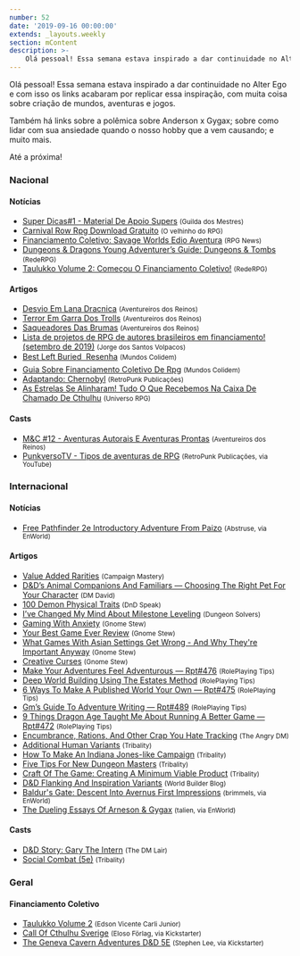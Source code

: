```yaml
---
number: 52
date: '2019-09-16 00:00:00'
extends: _layouts.weekly
section: mContent
description: >-
    Olá pessoal! Essa semana estava inspirado a dar continuidade no Alter Ego e com isso os links acabaram por replicar essa inspiração, com muita coisa sobre criação de mundos, aventuras e jogos.    Também há links sobre a polêmica sobre Anderson x Gygax; sobre como lidar com sua ansiedade qua
---
```


Olá pessoal! Essa semana estava inspirado a dar continuidade no Alter Ego e com isso os links acabaram por replicar essa inspiração, com muita coisa sobre criação de mundos, aventuras e jogos.

Também há links sobre a polêmica sobre Anderson x Gygax; sobre como lidar com sua ansiedade quando o nosso hobby que a vem causando; e muito mais.

Até a próxima!

### Nacional

#### Notícias

- [Super Dicas#1 - Material De Apoio Supers] <small>(Guilda dos Mestres)</small>
- [Carnival Row Rpg Download Gratuito] <small>(O velhinho do RPG)</small>
- [Financiamento Coletivo: Savage Worlds Edio Aventura] <small>(RPG News)</small>
- [Dungeons &amp; Dragons Young Adventurer’s Guide: Dungeons &amp; Tombs] <small>(RedeRPG)</small>
- [Taulukko Volume 2: Começou O Financiamento Coletivo!] <small>(RedeRPG)</small>

#### Artigos

- [Desvio Em Lana Dracnica] <small>(Aventureiros dos Reinos)</small>
- [Terror Em Garra Dos Trolls] <small>(Aventureiros dos Reinos)</small>
- [Saqueadores Das Brumas] <small>(Aventureiros dos Reinos)</small>
- [Lista de projetos de RPG de autores brasileiros em financiamento! (setembro de 2019)] <small>(Jorge dos Santos Volpacos)</small>
- [Best Left Buried  Resenha] <small>(Mundos Colidem)</small>
- [Guia Sobre Financiamento Coletivo De Rpg] <small>(Mundos Colidem)</small>
- [Adaptando: Chernobyl] <small>(RetroPunk Publicações)</small>
- [As Estrelas Se Alinharam! Tudo O Que Recebemos Na Caixa De Chamado De Cthulhu] <small>(Universo RPG)</small>

#### Casts

- [M&amp;C #12 - Aventuras Autorais E Aventuras Prontas] <small>(Aventureiros dos Reinos)</small>
- [PunkversoTV - Tipos de aventuras de RPG] <small>(RetroPunk Publicações, via YouTube)</small>

### Internacional

#### Notícias

- [Free Pathfinder 2e Introductory Adventure From Paizo] <small>(Abstruse, via EnWorld)</small>

#### Artigos

- [Value Added Rarities] <small>(Campaign Mastery)</small>
- [D&amp;D’s Animal Companions And Familiars — Choosing The Right Pet For Your Character] <small>(DM David)</small>
- [100 Demon Physical Traits] <small>(DnD Speak)</small>
- [I’ve Changed My Mind About Milestone Leveling] <small>(Dungeon Solvers)</small>
- [Gaming With Anxiety] <small>(Gnome Stew)</small>
- [Your Best Game Ever Review] <small>(Gnome Stew)</small>
- [What Games With Asian Settings Get Wrong - And Why They&#039;re Important Anyway] <small>(Gnome Stew)</small>
- [Creative Curses] <small>(Gnome Stew)</small>
- [Make Your Adventures Feel Adventurous — Rpt#476] <small>(RolePlaying Tips)</small>
- [Deep World Building Using The Estates Method] <small>(RolePlaying Tips)</small>
- [6 Ways To Make A Published World Your Own — Rpt#475] <small>(RolePlaying Tips)</small>
- [Gm’s Guide To Adventure Writing — Rpt#489] <small>(RolePlaying Tips)</small>
- [9 Things Dragon Age Taught Me About Running A Better Game — Rpt#472] <small>(RolePlaying Tips)</small>
- [Encumbrance, Rations, And Other Crap You Hate Tracking] <small>(The Angry DM)</small>
- [Additional Human Variants] <small>(Tribality)</small>
- [How To Make An Indiana Jones-like Campaign] <small>(Tribality)</small>
- [Five Tips For New Dungeon Masters] <small>(Tribality)</small>
- [Craft Of The Game: Creating A Minimum Viable Product] <small>(Tribality)</small>
- [D&amp;D Flanking And Inspiration Variants] <small>(World Builder Blog)</small>
- [Baldur&#039;s Gate: Descent Into Avernus First Impressions] <small>(brimmels, via EnWorld)</small>
- [The Dueling Essays Of Arneson &amp; Gygax] <small>(talien, via EnWorld)</small>

#### Casts

- [D&amp;D Story: Gary The Intern] <small>(The DM Lair)</small>
- [Social Combat (5e)] <small>(Tribality)</small>

### Geral

#### Financiamento Coletivo

- [Taulukko Volume 2] <small>(Edson Vicente Carli Junior)</small>
- [Call Of Cthulhu Sverige] <small>(Eloso Förlag, via Kickstarter)</small>
- [The Geneva Cavern Adventures D&amp;D 5E] <small>(Stephen Lee, via Kickstarter)</small>


[PunkversoTV - Tipos de aventuras de RPG]: https://www.youtube.com/watch?v=SjR_gpwhmHk
[Lista de projetos de RPG de autores brasileiros em financiamento! (setembro de 2019)]: https://medium.com/@JorgedosSantosValpacos/lista-de-projetos-de-rpg-de-autores-brasileiros-em-financiamento-setembro-de-2019-9839b4a6a1f1
[Social Combat (5e)]: https://www.tribality.com/2019/09/16/social-combat/
[Dungeons &amp; Dragons Young Adventurer’s Guide: Dungeons &amp; Tombs]: https://www.rederpg.com.br/2019/09/15/dungeons-dragons-young-adventurers-guide-dungeons-tombs/
[100 Demon Physical Traits]: http://dndspeak.com/2019/09/100-demon-physical-traits/
[Deep World Building Using The Estates Method]: https://www.roleplayingtips.com/rptn/the-estates-method/
[9 Things Dragon Age Taught Me About Running A Better Game — Rpt#472]: https://www.roleplayingtips.com/rptn/9-things-dragon-age-taught-me-about-running-a-better-game-rpt472/
[Five Tips For New Dungeon Masters]: https://www.tribality.com/2019/09/13/five-tips-for-new-dungeon-masters/
[I’ve Changed My Mind About Milestone Leveling]: https://www.dungeonsolvers.com/2019/09/13/ive-changed-my-mind-about-milestone-leveling/
[Creative Curses]: https://gnomestew.com/creative-curses/
[Best Left Buried  Resenha]: https://www.mundoscolidem.com.br/best-left-buried-resenha/
[As Estrelas Se Alinharam! Tudo O Que Recebemos Na Caixa De Chamado De Cthulhu]: https://universorpg.com/do-alem/resenhas/as-estrelas-se-alinharam-tudo-o-que-recebemos-na-caixa-de-chamado-de-cthulhu/
[Terror Em Garra Dos Trolls]: http://aventureirosdosreinos.com/terror-em-garra-dos-trolls/
[6 Ways To Make A Published World Your Own — Rpt#475]: https://www.roleplayingtips.com/rptn/6-ways-to-make-a-published-world-your-own-rpt475/
[Make Your Adventures Feel Adventurous — Rpt#476]: https://www.roleplayingtips.com/rptn/make-your-adventures-feel-adventurous-rpt476/
[Adaptando: Chernobyl]: https://retropunk.com.br/editora/adaptando-chernobyl/
[D&amp;D Flanking And Inspiration Variants]: https://worldbuilderblog.me/2019/09/12/dd-flanking-and-inspiration-variants/
[Additional Human Variants]: https://www.tribality.com/2019/09/12/additional-human-variants/
[Guia Sobre Financiamento Coletivo De Rpg]: https://www.mundoscolidem.com.br/guia-financiamento-rpg/
[Free Pathfinder 2e Introductory Adventure From Paizo]: https://www.enworld.org/threads/free-pathfinder-2e-introductory-adventure-from-paizo.667308/
[Super Dicas#1 - Material De Apoio Supers]: http://guildadosmestres.com.br/2019/09/11/super-dicas1-material-de-apoio-supers/
[What Games With Asian Settings Get Wrong - And Why They&#039;re Important Anyway]: https://gnomestew.com/what-games-with-asian-settings-get-wrong-and-why-theyre-important-anyway/
[The Geneva Cavern Adventures D&amp;D 5E]: https://www.kickstarter.com/projects/geneva/the-geneva-cavern-adventures-dandd-5e
[Call Of Cthulhu Sverige]: https://www.kickstarter.com/projects/eloso/cthulhu-sverige
[Desvio Em Lana Dracnica]: http://aventureirosdosreinos.com/desvio-em-lanca-draconica/
[Encumbrance, Rations, And Other Crap You Hate Tracking]: https://theangrygm.com/encumbrance-rations-and-other-crap-you-hate-tracking/
[M&amp;C #12 - Aventuras Autorais E Aventuras Prontas]: http://aventureirosdosreinos.com/mc-12-aventuras-autorais-e-aventuras-prontas/
[Taulukko Volume 2: Começou O Financiamento Coletivo!]: https://www.rederpg.com.br/2019/09/10/taulukko-volume-2-comecou-o-financiamento-coletivo/
[Taulukko Volume 2]: https://www.catarse.me/taulukkoVol2
[Financiamento Coletivo: Savage Worlds Edio Aventura]: https://newsrpg.wordpress.com/2019/09/10/financiamento-coletivo-savage-worlds-edicao-aventura/
[How To Make An Indiana Jones-like Campaign]: https://www.tribality.com/2019/09/10/how-to-make-an-indiana-jones-like-campaign/
[Saqueadores Das Brumas]: http://aventureirosdosreinos.com/saqueadores-das-brumas/
[Carnival Row Rpg Download Gratuito]: https://ovelhinhodorpg.wordpress.com/2019/09/10/carnival-row-rpg-download-gratuito/
[D&amp;D Story: Gary The Intern]: https://www.youtube.com/watch?v=lOj8lwCwbPU
[Baldur&#039;s Gate: Descent Into Avernus First Impressions]: https://www.enworld.org/threads/baldurs-gate-descent-into-avernus-first-impressions.667263/
[D&amp;D’s Animal Companions And Familiars — Choosing The Right Pet For Your Character]: https://dmdavid.com/tag/dds-animal-companions-and-familiars-choosing-the-right-pet-for-your-character/
[Your Best Game Ever Review]: https://gnomestew.com/your-best-game-ever-review/
[Gm’s Guide To Adventure Writing — Rpt#489]: https://www.roleplayingtips.com/rptn/gms-guide-to-adventure-writing-rpt489/
[Value Added Rarities]: http://www.campaignmastery.com/blog/value-added-rarities/
[Gaming With Anxiety]: https://gnomestew.com/gaming-with-anxiety/
[The Dueling Essays Of Arneson &amp; Gygax]: https://www.enworld.org/threads/the-dueling-essays-of-arneson-gygax.667050/
[Craft Of The Game: Creating A Minimum Viable Product]: https://www.tribality.com/2019/09/09/craft-of-the-game-creating-a-minimum-viable-product/
